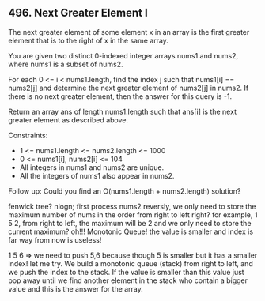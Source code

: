 ## 496. Next Greater Element I

The next greater element of some element x in an array is the first greater element that is to the right of x in the same array.

You are given two distinct 0-indexed integer arrays nums1 and nums2, where nums1 is a subset of nums2.

For each 0 <= i < nums1.length, find the index j such that nums1[i] == nums2[j] and determine the next greater element of nums2[j] in nums2. If there is no next greater element, then the answer for this query is -1.

Return an array ans of length nums1.length such that ans[i] is the next greater element as described above.

Constraints:

* 1 <= nums1.length <= nums2.length <= 1000
* 0 <= nums1[i], nums2[i] <= 104
* All integers in nums1 and nums2 are unique.
* All the integers of nums1 also appear in nums2.
 

Follow up: Could you find an O(nums1.length + nums2.length) solution?

fenwick tree? nlogn; first process nums2 reversly, we only need to store the maximum number of nums in the order from right to left right? for example, 1 5 2, from right to left, the maximum will be 2 and we only need to store the current maximum? oh!!! Monotonic Queue! the value is smaller and index is far way from now is useless!

1 5 6 => we need to push 5,6 because though 5 is smaller but it has a smaller index! let me try. We build a monotonic queue (stack) from right to left, and we push the index to the stack. If the value is smaller than this value just pop away until we find another element in the stack who contain a bigger value and this is the answer for the array.